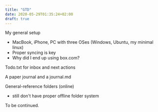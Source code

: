 ```yaml
---
title: "GTD"
date: 2020-05-29T01:35:24+02:00
draft: true
---
```


My general setup

- MacBook, iPhone, PC with three OSes (Windows, Ubuntu, my minimal linux)
- Proper syncing is key
- Why did I end up using box.com?

Todo.txt for inbox and next actions

A paper journal and a journal.md

General-reference folders (online)

- still don't have proper offline folder system


To be continued.

